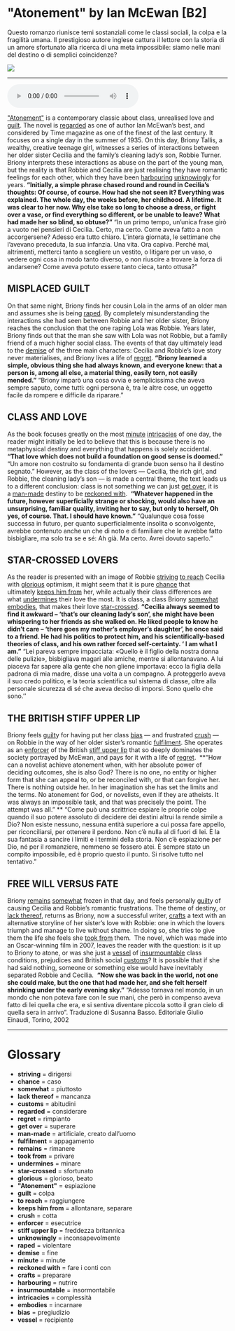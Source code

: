 # "Atonement" by Ian McEwan   [B2]

Questo romanzo riunisce temi sostanziali come le classi sociali, la colpa e la fragilità umana. Il prestigioso autore inglese cattura il lettore con la storia di un amore sfortunato alla ricerca di una meta impossibile: siamo nelle mani del destino o di semplici coincidenze?

![](Atonement%20by%20Ian%20McEwan.jpg)

--------------

<div>
<audio controls autoplay>
    <source src="https://raw.githubusercontent.com/dartie/speakup/main/2023-02/Atonement%20by%20Ian%20McEwan.mp3" type="audio/mpeg">
</audio>
</div>


["Atonement"](## "espiazione") is a contemporary classic about class, unrealised love and [guilt](## "colpa"). The novel is [regarded](## "considerare") as one of author Ian McEwan’s best, and considered by Time magazine as one of the finest of the last century. It focuses on a single day in the summer of 1935. On this day, Briony Tallis, a wealthy, creative teenage girl, witnesses a series of interactions between her older sister Cecilia and the family’s cleaning lady’s son, Robbie Turner. 
Briony interprets these interactions as abuse on the part of the young man, but the reality is that Robbie and Cecilia are just realising they have romantic feelings for each other, which they have been [harbouring](## "nutrire") [unknowingly](## "inconsapevolmente") for years.
**“Initially, a simple phrase chased round and round in Cecilia’s thoughts: Of course, of course. How had she not seen it? Everything was explained. The whole day, the weeks before, her childhood. A lifetime. It was clear to her now. Why else take so long to choose a dress, or fight over a vase, or find everything so different, or be unable to leave? What had made her so blind, so obtuse?”**
“In un primo tempo, un’unica frase girò a vuoto nei pensieri di Cecilia. Certo, ma certo. Come aveva fatto a non accorgersene? Adesso era tutto chiaro. L’intera giornata, le settimane che l’avevano preceduta, la sua infanzia. Una vita. Ora capiva. Perché mai, altrimenti, metterci tanto a scegliere un vestito, o litigare per un vaso, o vedere ogni cosa in modo tanto diverso, o non riuscire a trovare la forza di andarsene? Come aveva potuto essere tanto cieca, tanto ottusa?”

## MISPLACED GUILT
On that same night, Briony finds her cousin Lola in the arms of an older man and assumes she is being [raped](## "violentare"). By completely misunderstanding the interactions she had seen between Robbie and her older sister, Briony reaches the conclusion that the one raping Lola was Robbie. Years later, Briony finds out that the man she saw with Lola was not Robbie, but a family friend of a much higher social class. The events of that day ultimately lead to the [demise](## "fine") of the three main characters: Cecilia and Robbie’s love story never materialises, and Briony lives a life of [regret](## "rimpianto").
**“Briony learned a simple, obvious thing she had always known, and everyone knew: that a person is, among all else, a material thing, easily torn, not easily mended.”**
“Briony imparò una cosa ovvia e semplicissima che aveva sempre saputo, come tutti: ogni persona è, tra le altre cose, un oggetto facile da rompere e difficile da riparare.”

## CLASS AND LOVE
As the book focuses greatly on the most [minute](## "minute") [intricacies](## "complessità") of one day, the reader might initially be led to believe that this is because there is no metaphysical destiny and everything that happens is solely accidental. 
**“That love which does not build a foundation on good sense is doomed.”**
“Un amore non costruito su fondamenta di grande buon senso ha il destino segnato.”
However, as the class of the lovers — Cecilia, the rich girl, and Robbie, the cleaning lady’s son — is made a central theme, the text leads us to a different conclusion: class is not something we can just [get over](## "superare"), it is a [man-made](## "artificiale, creato dall’uomo") destiny to be [reckoned with](## "fare i conti con"). 
**“Whatever happened in the future, however superficially strange or shocking, would also have an unsurprising, familiar quality, inviting her to say, but only to herself, Oh yes, of course. That. I should have known.”**
“Qualunque cosa fosse successa in futuro, per quanto superficialmente insolita o sconvolgente, avrebbe contenuto anche un che di noto e di familiare che le avrebbe fatto bisbigliare, ma solo tra se e sé: Ah già. Ma certo. Avrei dovuto saperlo.”

## STAR-CROSSED LOVERS
As the reader is presented with an image of Robbie [striving](## "dirigersi") [to reach](## "raggiungere") Cecilia with [glorious](## "glorioso, beato") optimism, it might seem that it is pure [chance](## "caso") that ultimately [keeps him from](## "allontanare, separare") her, while actually their class differences are what [undermines](## "minare") their love the most. It is class, a class Briony [somewhat](## "piuttosto") [embodies](## "incarnare"), that makes their love [star-crossed](## "sfortunato").
**“Cecilia always seemed to find it awkward – ‘that’s our cleaning lady’s son’, she might have been whispering to her friends as she walked on. He liked people to know he didn’t care – ‘there goes my mother’s employer’s daughter’, he once said to a friend. He had his politics to protect him, and his scientifically-based theories of class, and his own rather forced self-certainty. ‘ I am what I am.”**
“Lei pareva sempre impacciata: «Quello è il figlio della nostra donna delle pulizie», bisbigliava magari alle amiche, mentre si allontanavano. A lui piaceva far sapere alla gente che non gliene importava: ecco la figlia della padrona di mia madre, disse una volta a un compagno. A proteggerlo aveva il suo credo politico, e la teoria scientifica sul sistema di classe, oltre alla personale sicurezza di sé che aveva deciso di imporsi. Sono quello che sono.’’

## THE BRITISH STIFF UPPER LIP
Briony feels [guilt](## "colpa")y for having put her class [bias](## "pregiudizio") — and frustrated [crush](## "cotta") — on Robbie in the way of her older sister’s romantic [fulfilment](## "appagamento"). She operates as an [enforcer](## "esecutrice") of the British [stiff upper lip](## "freddezza britannica") that so deeply dominates the society portrayed by McEwan, and pays for it with a life of [regret](## "rimpianto"). 
**“How can a novelist achieve atonement when, with her absolute power of deciding outcomes, she is also God? There is no one, no entity or higher form that she can appeal to, or be reconciled with, or that can forgive her. There is nothing outside her. In her imagination she has set the limits and the terms. No atonement for God, or novelists, even if they are atheists. It was always an impossible task, and that was precisely the point. The attempt was all.” **
“Come può una scrittrice espiare le proprie colpe quando il suo potere assoluto di decidere dei destini altrui la rende simile a Dio? Non esiste nessuno, nessuna entità superiore a cui possa fare appello, per riconciliarsi, per ottenere il perdono. Non c’è nulla al di fuori di lei. È la sua fantasia a sancire i limiti e i termini della storia. Non c’è espiazione per Dio, né per il romanziere, nemmeno se fossero atei. È sempre stato un compito impossibile, ed è proprio questo il punto. Si risolve tutto nel tentativo.”

## FREE WILL VERSUS FATE
Briony [remains](## "rimanere") [somewhat](## "piuttosto") frozen in that day, and feels personally [guilt](## "colpa")y of causing Cecilia and Robbie’s romantic frustrations. The theme of destiny, or [lack thereof](## "mancanza"), returns as Briony, now a successful writer, [crafts](## "preparare") a text with an alternative storyline of her sister’s love with Robbie: one in which the lovers triumph and manage to live without shame. In doing so, she tries to give them the life she feels she [took from](## "privare") them. 
The novel, which was made into an Oscar-winning film in 2007, leaves the reader with the question: is it up to Briony to atone, or was she just a [vessel](## "recipiente") of [insurmountable](## "insormontabile") class conditions, prejudices and British social [customs](## "abitudini")? It is possible that if she had said nothing, someone or something else would have inevitably separated Robbie and Cecilia. 
**“Now she was back in the world, not one she could make, but the one that had made her, and she felt herself shrinking under the early evening sky.”**
“Adesso tornava nel mondo, in un mondo che non poteva fare con le sue mani, che però in compenso aveva fatto di lei quella che era, e si sentiva diventare piccola sotto il gran cielo di quella sera in arrivo”.
Traduzione di Susanna Basso. Editoriale Giulio Einaudi, Torino, 2002
 

--------------

<div style = "display:block; clear:both; page-break-after:always;"></div>

# Glossary
* **striving** = dirigersi
* **chance** = caso
* **somewhat** = piuttosto
* **lack thereof** = mancanza
* **customs** = abitudini
* **regarded** = considerare
* **regret** = rimpianto
* **get over** = superare
* **man-made** = artificiale, creato dall’uomo
* **fulfilment** = appagamento
* **remains** = rimanere
* **took from** = privare
* **undermines** = minare
* **star-crossed** = sfortunato
* **glorious** = glorioso, beato
* **"Atonement"** = espiazione
* **guilt** = colpa
* **to reach** = raggiungere
* **keeps him from** = allontanare, separare
* **crush** = cotta
* **enforcer** = esecutrice
* **stiff upper lip** = freddezza britannica
* **unknowingly** = inconsapevolmente
* **raped** = violentare
* **demise** = fine
* **minute** = minute
* **reckoned with** = fare i conti con
* **crafts** = preparare
* **harbouring** = nutrire
* **insurmountable** = insormontabile
* **intricacies** = complessità
* **embodies** = incarnare
* **bias** = pregiudizio
* **vessel** = recipiente
